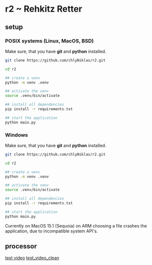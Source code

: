 # r2 ~ Rehkitz Retter

## setup 


### POSIX systems (Linux, MacOS, BSD)

Make sure, that you have **git** and **python** installed.

``` sh
git clone https://github.com/chlyNiklas/r2.git

cd r2

## create a venv
python -m venv .venv

## activate the venv
source .venv/bin/activate

## install all dependencies
pip install -r requirements.txt

## start the application
python main.py

```

### Windows

Make sure, that you have **git** and **python** installed.

``` sh
git clone https://github.com/chlyNiklas/r2.git

cd r2

## create a venv
python -m venv .venv

## activate the venv
source .venv/bin/activate

## install all dependencies
pip install -r requirements.txt

## start the application
python main.py

```

Currently on MacOS 15.1 (Sequoia) on ARM choosing a file crashes the application, due to incompatible system API's.


## processor

[test video](https://cloud.schreifuchs.ch/s/6YL8GaMR7bjgPSP)
[test_video_clean](https://cloud.schreifuchs.ch/s/wJGQNA3G6TRdrtm)

